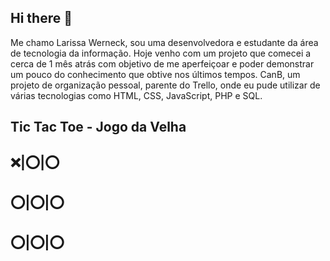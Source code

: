 ## Hi there 👋

   Me chamo Larissa Werneck, sou uma desenvolvedora e estudante da área de tecnologia da informação.
   Hoje venho com um projeto que comecei a cerca de 1 mês atrás com objetivo de me aperfeiçoar e poder demonstrar um pouco do conhecimento que obtive nos últimos tempos. CanB, um projeto de organização pessoal, parente do Trello, onde eu pude utilizar de várias tecnologias como HTML, CSS, JavaScript, PHP e SQL.

## Tic Tac Toe - Jogo da Velha
## ❌|⭕|⭕
## ⭕|⭕|⭕
## ⭕|⭕|⭕
   
